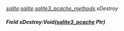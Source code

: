 _[sqlite](../../modules/sqlite/sqlite-module.md):[sqlite](../../modules/sqlite/sqlite-module.md).[sqlite3\_pcache\_methods](../../modules/sqlite/sqlite-sqlite3_pcache_methods.md).xDestroy_
##### Field xDestroy:Void([sqlite3_pcache](../../modules/sqlite/sqlite-sqlite3_pcache.md) Ptr)
